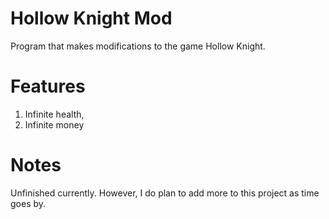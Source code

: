 # Hollow Knight Mod 
Program that makes modifications to the game Hollow Knight. 

# Features 
1. Infinite health,
2. Infinite money

# Notes 
Unfinished currently. However, I do plan to add more to this project as time goes by.  
